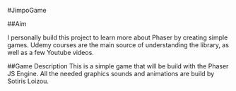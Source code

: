 #JimpoGame

##Aim

I personally build this project to learn more about Phaser by creating simple games. Udemy courses are the main source of understanding the library, as well as a few Youtube videos.

##Game Description
This is a simple game that will be build with the Phaser JS Engine.
All the needed graphics sounds and animations are build by Sotiris Loizou.